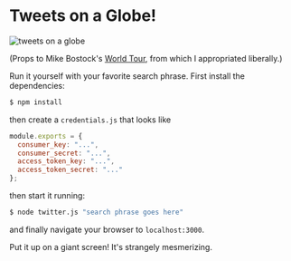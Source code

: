 # Tweets on a Globe!

![tweets on a globe](https://raw.githubusercontent.com/joelgrus/twitter-globe/master/globe.gif)

(Props to Mike Bostock's <a href = "http://bl.ocks.org/mbostock/4183330">World Tour</a>,
 from which I appropriated liberally.)

Run it yourself with your favorite search phrase. First install the dependencies:

```bash
$ npm install
```

then create a `credentials.js` that looks like

```js
module.exports = {
  consumer_key: "...",
  consumer_secret: "...",
  access_token_key: "...",
  access_token_secret: "..."
};
```

then start it running:

```bash
$ node twitter.js "search phrase goes here"
```

and finally navigate your browser to `localhost:3000`.

Put it up on a giant screen! It's strangely mesmerizing.
